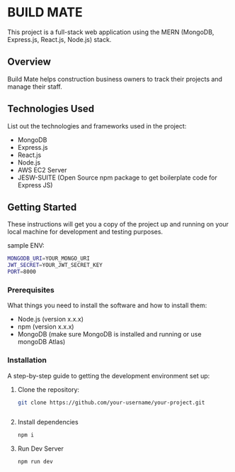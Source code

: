 # BUILD MATE

This project is a full-stack web application using the MERN (MongoDB, Express.js, React.js, Node.js) stack.

## Overview

Build Mate helps construction business owners to track their projects and manage their staff.

## Technologies Used

List out the technologies and frameworks used in the project:

- MongoDB
- Express.js
- React.js
- Node.js
- AWS EC2 Server
- JESW-SUITE (Open Source npm package to get boilerplate code for Express JS)

## Getting Started

These instructions will get you a copy of the project up and running on your local machine for development and testing purposes.

sample ENV: 
```bash
MONGODB_URI=YOUR_MONGO_URI
JWT_SECRET=YOUR_JWT_SECRET_KEY
PORT=8000
```


### Prerequisites

What things you need to install the software and how to install them:

- Node.js (version x.x.x)
- npm (version x.x.x)
- MongoDB (make sure MongoDB is installed and running or use mongoDB Atlas)

### Installation

A step-by-step guide to getting the development environment set up:

1. Clone the repository:

   ```bash
   git clone https://github.com/your-username/your-project.git
   ```
    ```bash
2. Install dependencies

    ```bash
    npm i 
    ```
3. Run Dev Server

    ```bash
    npm run dev
    ```
